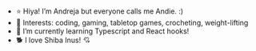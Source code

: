 - :star: Hiya! I’m Andreja but everyone calls me Andie. :)
- :cherry_blossom: Interests: coding, gaming, tabletop games, crocheting, weight-lifting 
- :crown: I’m currently learning Typescript and React hooks!
- :dog2: I love Shiba Inus! :cupid:

<!---
AndrejaKardos/AndrejaKardos is a ✨ special ✨ repository because its `README.md` (this file) appears on your GitHub profile.
You can click the Preview link to take a look at your changes.
--->

